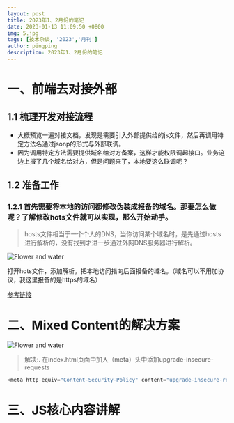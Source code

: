 ```yaml
---
layout: post
title: 2023年1、2月份的笔记
date: 2023-01-13 11:09:50 +0800
img: 5.jpg
tags: [技术杂谈, '2023','月刊']
author: pingping
description: 2023年1、2月份的笔记
---
```


# 一、前端去对接外部

## 1.1 梳理开发对接流程

- 大概预览一遍对接文档，发现是需要引入外部提供给的js文件，然后再调用特定方法名通过jsonp的形式与外部联调。
- 因为调用特定方法需要提供域名给对方备案，这样才能权限调起接口。业务这边上报了几个域名给对方，但是问题来了，本地要这么联调呢？ 

## 1.2 准备工作

### 1.2.1 首先需要将本地的访问都修改伪装成报备的域名。那要怎么做呢？了解修改hots文件就可以实现，那么开始动手。

> hosts文件相当于一个个人的DNS，当你访问某个域名时，是先通过hosts进行解析的，没有找到才进一步通过外网DNS服务器进行解析。


![Flower and water]({{site.baseurl}}/images/post/2023/01/01.png)

打开hots文件，添加解析。把本地访问指向后面报备的域名。（域名可以不用加协议，我这里报备的是https的域名）

[参考链接](https://juejin.cn/post/7152404093632249893)

# 二、Mixed Content的解决方案


![Flower and water]({{site.baseurl}}/images/post/2023/01/02.awebp)

> 解决:. 在index.html页面中加入（meta）头中添加upgrade-insecure-requests

```javascript
<meta http-equiv="Content-Security-Policy" content="upgrade-insecure-requests">
```




# 三、JS核心内容讲解